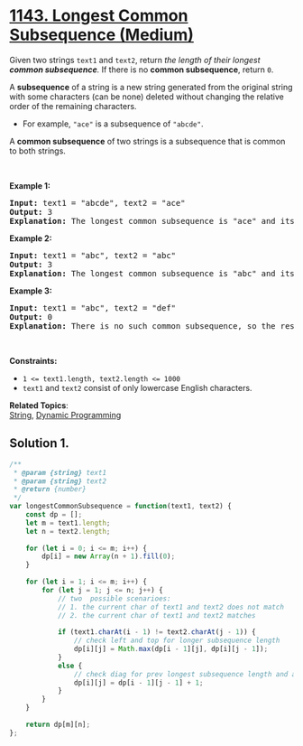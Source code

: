 # [1143. Longest Common Subsequence (Medium)](https://leetcode.com/problems/longest-common-subsequence)

<p>Given two strings <code>text1</code> and <code>text2</code>, return <em>the length of their longest <strong>common subsequence</strong>. </em>If there is no <strong>common subsequence</strong>, return <code>0</code>.</p>

<p>A <strong>subsequence</strong> of a string is a new string generated from the original string with some characters (can be none) deleted without changing the relative order of the remaining characters.</p>

<ul>
	<li>For example, <code>&quot;ace&quot;</code> is a subsequence of <code>&quot;abcde&quot;</code>.</li>
</ul>

<p>A <strong>common subsequence</strong> of two strings is a subsequence that is common to both strings.</p>

<p>&nbsp;</p>
<p><strong class="example">Example 1:</strong></p>

<pre>
<strong>Input:</strong> text1 = &quot;abcde&quot;, text2 = &quot;ace&quot; 
<strong>Output:</strong> 3  
<strong>Explanation:</strong> The longest common subsequence is &quot;ace&quot; and its length is 3.
</pre>

<p><strong class="example">Example 2:</strong></p>

<pre>
<strong>Input:</strong> text1 = &quot;abc&quot;, text2 = &quot;abc&quot;
<strong>Output:</strong> 3
<strong>Explanation:</strong> The longest common subsequence is &quot;abc&quot; and its length is 3.
</pre>

<p><strong class="example">Example 3:</strong></p>

<pre>
<strong>Input:</strong> text1 = &quot;abc&quot;, text2 = &quot;def&quot;
<strong>Output:</strong> 0
<strong>Explanation:</strong> There is no such common subsequence, so the result is 0.
</pre>

<p>&nbsp;</p>
<p><strong>Constraints:</strong></p>

<ul>
	<li><code>1 &lt;= text1.length, text2.length &lt;= 1000</code></li>
	<li><code>text1</code> and <code>text2</code> consist of only lowercase English characters.</li>
</ul>


**Related Topics**:  
[String](https://leetcode.com/tag/string), [Dynamic Programming](https://leetcode.com/tag/dynamic-programming)

## Solution 1.

```js
/**
 * @param {string} text1
 * @param {string} text2
 * @return {number}
 */
var longestCommonSubsequence = function(text1, text2) {
    const dp = [];
    let m = text1.length;
    let n = text2.length;
    
    for (let i = 0; i <= m; i++) {
        dp[i] = new Array(n + 1).fill(0);
    }
    
    for (let i = 1; i <= m; i++) {
        for (let j = 1; j <= n; j++) {
            // two  possible scenarioes:
            // 1. the current char of text1 and text2 does not match
            // 2. the current char of text1 and text2 matches
            
			if (text1.charAt(i - 1) != text2.charAt(j - 1)) {
                // check left and top for longer subsequence length
                dp[i][j] = Math.max(dp[i - 1][j], dp[i][j - 1]);
            }
            else {
                // check diag for prev longest subsequence length and add 1
                dp[i][j] = dp[i - 1][j - 1] + 1;
            }
        }
    }
    
    return dp[m][n];
};



```